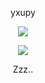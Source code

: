 <p align="center">
    yxupy
    
 <p align="center">  
<img src="https://cdn.discordapp.com/attachments/926748345597329461/937861803466190868/haunted-pokemon.gif">
</p>
<p align="center">  
<img src="https://komarev.com/ghpvc/?username=yxupy&color=grey">
</p>
    <p align="center">
</p>
<p align="center">
Zzz..
